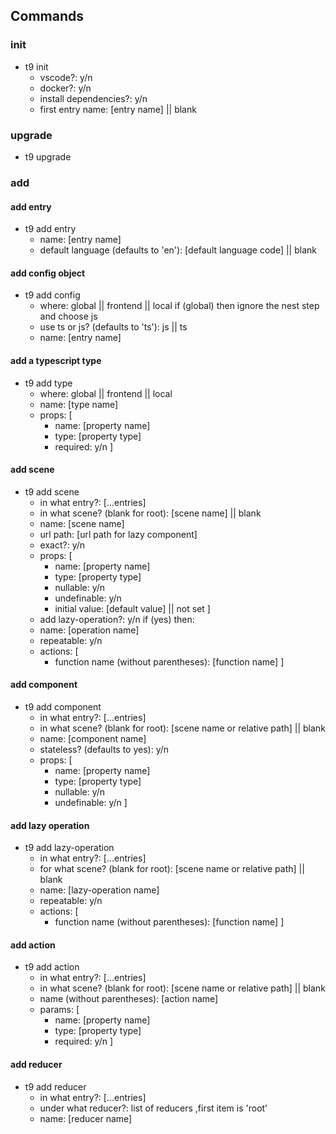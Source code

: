 ## Commands

### init

- t9 init
    - vscode?: y/n
    - docker?: y/n
    - install dependencies?: y/n
    - first entry name: [entry name] || blank

### upgrade

- t9 upgrade

### add

#### add entry

- t9 add entry
    - name: [entry name]
    - default language (defaults to 'en'): [default language code] || blank

#### add config object

- t9 add config
    - where: global || frontend || local
    if (global) then ignore the nest step and choose js
    - use ts or js? (defaults to 'ts'): js || ts
    - name: [entry name]

#### add a typescript type

- t9 add type
    - where: global || frontend || local
    - name: [type name]
    - props: [
        - name: [property name]
        - type: [property type]
        - required: y/n
    ]

#### add scene

- t9 add scene
    - in what entry?: [...entries]
    - in what scene? (blank for root): [scene name] || blank
    - name: [scene name]
    - url path: [url path for lazy component]
    - exact?: y/n
    - props: [
        - name: [property name]
        - type: [property type]
        - nullable: y/n
        - undefinable: y/n
        - initial value: [default value] || not set
    ]
    - add lazy-operation?: y/n
    if (yes) then:
    - name: [operation name]
    - repeatable: y/n
    - actions: [
        - function name (without parentheses): [function name]
    ]

#### add component

- t9 add component
    - in what entry?: [...entries]
    - in what scene? (blank for root): [scene name or relative path] || blank
    - name: [component name]
    - stateless? (defaults to yes): y/n
    - props: [
        - name: [property name]
        - type: [property type]
        - nullable: y/n
        - undefinable: y/n
    ]

#### add lazy operation

- t9 add lazy-operation
    - in what entry?: [...entries]
    - for what scene? (blank for root): [scene name or relative path] || blank
    - name: [lazy-operation name]
    - repeatable: y/n
    - actions: [
        - function name (without parentheses): [function name]
    ]

#### add action

- t9 add action
    - in what entry?: [...entries]
    - in what scene? (blank for root): [scene name or relative path] || blank
    - name (without parentheses): [action name]
    - params: [
        - name: [property name]
        - type: [property type]
        - required: y/n
    ]

#### add reducer

- t9 add reducer
    - in what entry?: [...entries]
    - under what reducer?: list of reducers ,first item is 'root'
    - name: [reducer name]
